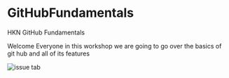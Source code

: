 # GitHubFundamentals
HKN GitHub Fundamentals 


Welcome Everyone in this workshop we are going to go over the basics of git hub and all of its features


![issue tab](iridescentgloryofnearbyhelixnebula.jpg)

